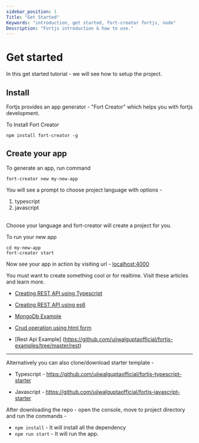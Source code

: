 ```yaml
---
sidebar_position: 1
Title: "Get Started"
Keywords: "introduction, get started, fort-creator fortjs, node"
Description: "Fortjs introduction & how to use."
---
```


# Get started

In this get started tutorial - we will see how to setup the project.

## Install
Fortjs provides an app generator - "Fort Creator" which helps you with fortjs development.

To Install Fort Creator
```
npm install fort-creator -g
```

## Create your app
To generate an app, run command 

```
fort-creator new my-new-app
```

You will see a prompt to choose project language with options - 

1. typescript
2. javascript

<br/>
Choose your language and fort-creator will create a project for you.

To run your new app 

```
cd my-new-app
fort-creator start
```

Now see your app in action by visiting url - <a target="_blank" href="http://localhost:1337">localhost:4000</a>

You must want to create something cool or for realtime. Visit these articles and learn more.

* [Creating REST API using Typescript](https://medium.com/fortjs/rest-api-using-typescript-94004d9ae5e6)

* [Creating REST API using es6](https://medium.com/fortjs/rest-api-in-nodejs-using-es6-227765440b2b)

* [MongoDb Example](https://github.com/ujjwalguptaofficial/fortjs-examples/tree/master/mongodb)

* [Crud operation using html form](https://github.com/ujjwalguptaofficial/fortjs-examples/tree/master/crud)

* [Rest Api Example] (https://github.com/ujjwalguptaofficial/fortjs-examples/tree/master/rest)

---
Alternatively you can also clone/download starter template - 

* Typescript - <https://github.com/ujjwalguptaofficial/fortjs-typescript-starter>

* Javascript - <https://github.com/ujjwalguptaofficial/fortjs-javascript-starter>

After downloading the repo - open the console, move to project directory and run the commands -

* `npm install` - It will install all the dependency
* `npm run start` - It will run the app.